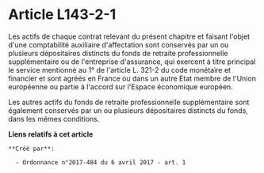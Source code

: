 # Article L143-2-1

Les actifs de chaque contrat relevant du présent chapitre et faisant l'objet d'une comptabilité auxiliaire d'affectation sont
conservés par un ou plusieurs dépositaires distincts du fonds de retraite professionnelle supplémentaire ou de l'entreprise
d'assurance, qui exercent à titre principal le service mentionné au 1° de l'article L. 321-2 du code monétaire et financier
et sont agréés en France ou dans un autre Etat membre de l'Union européenne ou partie à l'accord sur l'Espace économique
européen.

Les autres actifs du fonds de retraite professionnelle supplémentaire sont également conservés par un ou plusieurs
dépositaires distincts du fonds, dans les mêmes conditions.

**Liens relatifs à cet article**

	**Créé par**:

	  - Ordonnance n°2017-484 du 6 avril 2017 - art. 1
